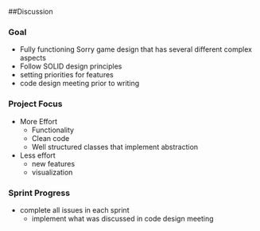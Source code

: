 ##Discussion

### Goal
* Fully functioning Sorry game design that has several different complex aspects
* Follow SOLID design principles
* setting priorities for features
* code design meeting prior to writing

### Project Focus
* More Effort
    * Functionality
    * Clean code
    * Well structured classes that implement abstraction
* Less effort
    * new features
    * visualization
### Sprint Progress
* complete all issues in each sprint
    * implement what was discussed in code design meeting